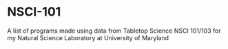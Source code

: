 # NSCI-101
A list of programs made using data from Tabletop Science NSCI 101/103 for my Natural Science Laboratory at University of Maryland
